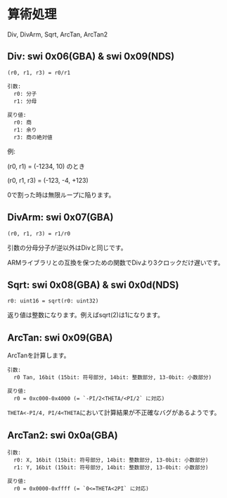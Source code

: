 # 算術処理

Div, DivArm, Sqrt, ArcTan, ArcTan2

## Div: swi 0x06(GBA) & swi 0x09(NDS)

```
(r0, r1, r3) = r0/r1
```

```
引数:
  r0: 分子
  r1: 分母

戻り値:
  r0: 商
  r1: 余り
  r3: 商の絶対値
```

例:

(r0, r1) = (-1234, 10) のとき

(r0, r1, r3) = (-123, -4, +123)

0で割った時は無限ループに陥ります。

## DivArm: swi 0x07(GBA)

```
(r0, r1, r3) = r1/r0
```

引数の分母分子が逆以外はDivと同じです。 

ARMライブラリとの互換を保つための関数でDivより3クロックだけ遅いです。

## Sqrt: swi 0x08(GBA) & swi 0x0d(NDS)

```
r0: uint16 = sqrt(r0: uint32)
```

返り値は整数になります。例えばsqrt(2)は1になります。

## ArcTan: swi 0x09(GBA)

ArcTanを計算します。

```
引数:
  r0 Tan, 16bit (15bit: 符号部分, 14bit: 整数部分, 13-0bit: 小数部分)

戻り値:
  r0 = 0xc000-0x4000 (= `-PI/2<THETA/<PI/2` に対応)
```

`THETA<-PI/4, PI/4<THETA`において計算結果が不正確なバグがあるようです。

## ArcTan2: swi 0x0a(GBA)

```
引数:
  r0: X, 16bit (15bit: 符号部分, 14bit: 整数部分, 13-0bit: 小数部分)
  r1: Y, 16bit (15bit: 符号部分, 14bit: 整数部分, 13-0bit: 小数部分)

戻り値:
  r0 = 0x0000-0xffff (= `0<=THETA<2PI` に対応)
```

